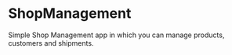 # ShopManagement
Simple Shop Management app in which you can manage products, customers and shipments.
